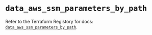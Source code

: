 # `data_aws_ssm_parameters_by_path`

Refer to the Terraform Registory for docs: [`data_aws_ssm_parameters_by_path`](https://registry.terraform.io/providers/hashicorp/aws/5.6.2/docs/data-sources/ssm_parameters_by_path).
